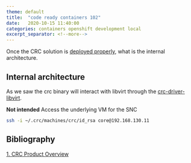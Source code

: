 ```yaml
---
theme: default
title:  "code ready containers 102"
date:   2020-10-15 11:40:00
categories: containers openshift development local
excerpt_separator: <!--more-->
---
```


Once the CRC solution is [deployed properly](https://adrianriobo.github.io/containers/openshift/development/local/2020/10/14/code-ready-container-101.html), what is the internal architecture.

<!--more-->

## Internal architecture

As we saw the crc binary will interact with libvirt through the [crc-driver-libvirt](https://github.com/code-ready/machine-driver-libvirt).

**Not intended** Access the underlying VM for the SNC

```bash
ssh -i ~/.crc/machines/crc/id_rsa core@192.168.130.11
```

## Bibliography

[1. CRC Product Overview](https://developers.redhat.com/products/codeready-containers/overview)

